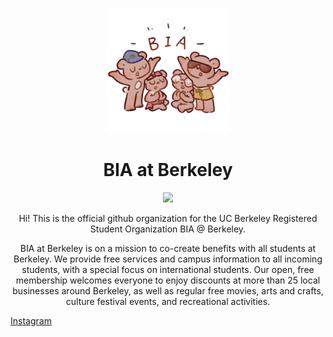 <p align="center">
  <img src="bia-art.png" width="200" alt="BIA banner">
</p>

<h1 align="center">BIA at Berkeley</h1>

<!-- Badges - unfortunately not pure markdown due to inability to center -->
<p align="center">
  <a href="https://img.shields.io/badge/Callink-green">
    <img src="https://callink.berkeley.edu/organization/biaatberkeley">
  </a>
</p>

<p align="center">Hi! This is the official github organization for the UC Berkeley Registered Student Organization BIA @ Berkeley.</p>

<p align="center">BIA at Berkeley is on a mission to co-create benefits with all students at Berkeley. We provide free services and campus information to all incoming students, with a special focus on international students. Our open, free membership welcomes everyone to enjoy discounts at more than 25 local businesses around Berkeley, as well as regular free movies, arts and crafts, culture festival events, and recreational activities.</p>

[Instagram](https://www.instagram.com/biaberkeley/)
